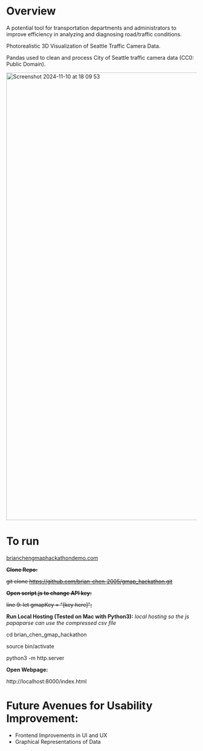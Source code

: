 # Overview

A potential tool for transportation departments and administrators to improve efficiency in analyzing and diagnosing road/traffic conditions.

Photorealistic 3D Visualization of Seattle Traffic Camera Data.

Pandas used to clean and process City of Seattle traffic camera data (CC0: Public Domain).

[<img width="1186" alt="Screenshot 2024-11-10 at 18 09 53" src="https://github.com/user-attachments/assets/7e68013e-a96d-4151-93e9-3f3feac70bf1">](https://www.youtube.com/watch?v=euwJZmTa2h8&ab_channel=BrianChen)

# To run

[brianchengmaphackathondemo.com](brianchengmaphackathondemo.com)

~~**Clone Repo:**~~

~~git clone https://github.com/brian-chen-2005/gmap_hackathon.git~~

~~**Open script.js to change API key:**~~

~~line 9: let gmapKey = "[key here]";~~

**Run Local Hosting (Tested on Mac with Python3):**
_local hosting so the js papaparse can use the compressed csv file_

cd brian_chen_gmap_hackathon

source bin/activate

python3 -m http.server

**Open Webpage:**

http://localhost:8000/index.html

# Future Avenues for Usability Improvement:
* Frontend Improvements in UI and UX
* Graphical Representations of Data
